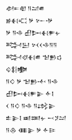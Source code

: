 <div class='block'>
<div class='line'>𒀠𒋰𒊏 𒀀𒁺𒌑</div>
<div class='line'>𒂊𒈬𒄣 𒃻 𒆳𒀸𒋩</div>
<div class='line'>𒃻 𒀀𒈾 𒌷𒄖𒈬𒊓𒉡</div>
<div class='line'>𒅋𒌨 𒆳𒌋𒌋𒈾𒀀𒀀</div>
<div class='line'>𒅋𒋼𒈬𒌑 𒈠𒁖𒌓</div>
<div class='line'>𒌒𒈭𒆟</div>
<div class='line'>𒀀𒄭 𒃻 𒈠𒁖𒋾 𒀀𒈾</div>
<div class='line'>𒌷𒄖𒈬𒊓𒉌 𒅆𒋙</div>
<div class='line'>𒌋 𒀀𒄭 𒀀𒈾 𒀀𒃶𒉌</div>
<div class='line'>𒉺𒉌𒋙 𒀜𒌅𒉡 𒁁𒋡𒁺</div>
<div class='line'>𒀀𒁲 𒈪𒉌 𒃻 𒅆𒄿</div>
</div>